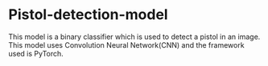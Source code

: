 # Pistol-detection-model
This model is a binary classifier which is used to detect a pistol in an image.
This model uses Convolution Neural Network(CNN) and the framework used is PyTorch. 
